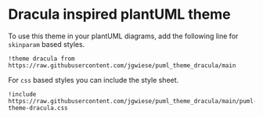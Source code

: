 # Dracula inspired plantUML theme

To use this theme in your plantUML diagrams, add the following line for `skinparam` based styles.

```plantUML
!theme dracula from https://raw.githubusercontent.com/jgwiese/puml_theme_dracula/main
```

For `css` based styles you can include the style sheet.

```plantUML
!include https://raw.githubusercontent.com/jgwiese/puml_theme_dracula/main/puml-theme-dracula.css
```
